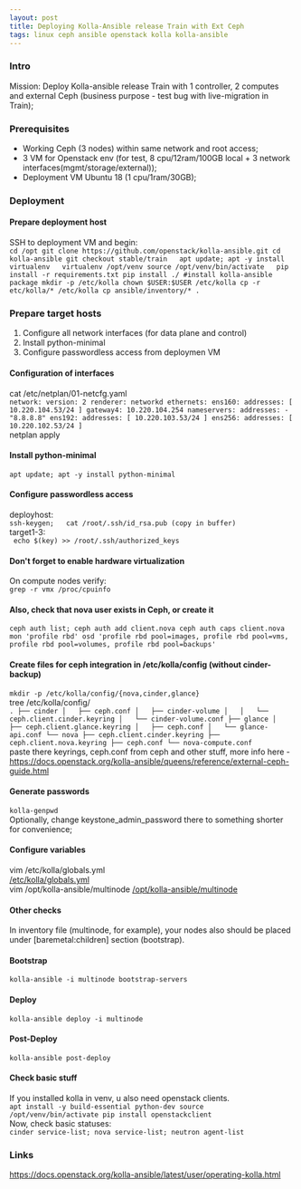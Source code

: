 ```yaml
---
layout: post  
title: Deploying Kolla-Ansible release Train with Ext Ceph  
tags: linux ceph ansible openstack kolla kolla-ansible
---
```



### Intro  
Mission: Deploy Kolla-ansible release Train with 1 controller, 2 computes and external Ceph (business purpose - test bug with live-migration in Train);     

### Prerequisites  
- Working Ceph (3 nodes) within same network and root access;    
- 3 VM for Openstack env (for test, 8 cpu/12ram/100GB local + 3 network interfaces(mgmt/storage/external));    
- Deployment VM Ubuntu 18 (1 cpu/1ram/30GB);     

### Deployment   
#### Prepare deployment host  
SSH to deployment VM and begin:  
``cd /opt
git clone https://github.com/openstack/kolla-ansible.git
cd kolla-ansible
git checkout stable/train  
apt update; apt -y install virtualenv  
virtualenv /opt/venv
source /opt/venv/bin/activate  
pip install -r requirements.txt
pip install ./ #install kolla-ansible package
mkdir -p /etc/kolla
chown $USER:$USER /etc/kolla
cp -r etc/kolla/* /etc/kolla
cp ansible/inventory/* .``     

### Prepare target hosts  
1. Configure all network interfaces (for data plane and control)  
2. Install python-minimal  
3. Configure passwordless access from deploymen VM

#### Configuration of interfaces    
cat /etc/netplan/01-netcfg.yaml  
``network:
  version: 2
  renderer: networkd
  ethernets:
    ens160:
      addresses: [ 10.220.104.53/24 ]
      gateway4: 10.220.104.254
      nameservers:
          addresses:
              - "8.8.8.8"
    ens192:
      addresses: [ 10.220.103.53/24 ]
    ens256:
      addresses: [ 10.220.102.53/24 ]``   
netplan apply  

#### Install python-minimal  
``apt update; apt -y install python-minimal``  

#### Configure passwordless access  
deployhost:  
``ssh-keygen;  
cat /root/.ssh/id_rsa.pub (copy in buffer)``  
target1-3:  
`` echo $(key) >> /root/.ssh/authorized_keys``  

#### Don't forget to enable hardware virtualization  
On compute nodes verify:  
``grep -r vmx /proc/cpuinfo``

#### Also, check that nova user exists in Ceph, or create it  
``ceph auth list;
 ceph auth add client.nova
 ceph auth caps client.nova mon 'profile rbd' osd 'profile rbd pool=images, profile rbd pool=vms, profile rbd pool=volumes, profile rbd pool=backups'``  

#### Create files for ceph integration in /etc/kolla/config (without cinder-backup)  
``mkdir -p /etc/kolla/config/{nova,cinder,glance}``  
tree /etc/kolla/config/  
``.
├── cinder
│   ├── ceph.conf
│   ├── cinder-volume
│   │   └── ceph.client.cinder.keyring
│   └── cinder-volume.conf
├── glance
│   ├── ceph.client.glance.keyring
│   ├── ceph.conf
│   └── glance-api.conf
└── nova
    ├── ceph.client.cinder.keyring
    ├── ceph.client.nova.keyring
    ├── ceph.conf
    └── nova-compute.conf``    
paste there keyrings, ceph.conf from ceph and other stuff, more info here -
https://docs.openstack.org/kolla-ansible/queens/reference/external-ceph-guide.html  

#### Generate passwords  
``kolla-genpwd``  
Optionally, change keystone_admin_password there to something shorter for convenience;  

#### Configure variables  
vim /etc/kolla/globals.yml  
[/etc/kolla/globals.yml]({{"/listings/2019-12-09-Kolla-Ansible-Train-Ext-Ceph/globals.yml"}})  
vim /opt/kolla-ansible/multinode
[/opt/kolla-ansible/multinode]({{"/listings/2019-12-09-Kolla-Ansible-Train-Ext-Ceph/multinode"}})    

#### Other checks  
In inventory file (multinode, for example), your nodes also should be placed under [baremetal:children] section (bootstrap).  

#### Bootstrap  
``kolla-ansible -i multinode bootstrap-servers``  

#### Deploy  
``kolla-ansible deploy -i multinode``  

#### Post-Deploy  
``kolla-ansible post-deploy``  

#### Check basic stuff  
If you installed kolla in venv, u also need openstack clients.  
``apt install -y build-essential python-dev
source /opt/venv/bin/activate
pip install openstackclient``  
Now, check basic statuses:  
``cinder service-list; nova service-list; neutron agent-list``  

### Links  
https://docs.openstack.org/kolla-ansible/latest/user/operating-kolla.html
